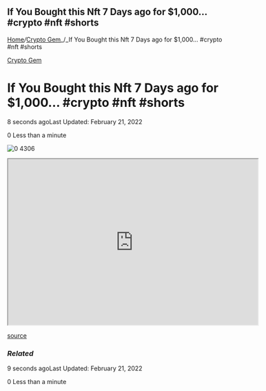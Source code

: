 ## If You Bought this Nft 7 Days ago for $1,000… #crypto #nft #shorts

[Home](https://coinmarketdo.com/)_/_[Crypto Gem](https://coinmarketdo.com/crypto-gem/)_/_If You Bought this Nft 7 Days ago for $1,000… #crypto #nft #shorts

[Crypto Gem](https://coinmarketdo.com/crypto-gem/)

If You Bought this Nft 7 Days ago for $1,000… #crypto #nft #shorts
==================================================================

8 seconds agoLast Updated: February 21, 2022

0 Less than a minute

![0 4306](https://cdn.hashnode.com/res/hashnode/image/upload/v1645419340175/BbjOwgzDE.jpeg)

<iframe width="580" height="385" src="https://www.youtube.com/embed/g_Utz5hhHXM?rel=0&amp;cc_load_policy=1&amp;hl=en&amp;modestbranding=1"></iframe>

[source](https://www.youtube.com/watch?v=g_Utz5hhHXM)

### _Related_

9 seconds agoLast Updated: February 21, 2022

0 Less than a minute